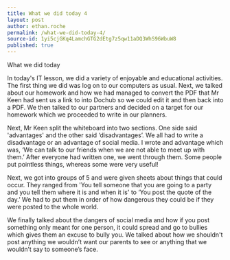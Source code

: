 ```yaml
---
title: What we did today 4
layout: post
author: ethan.roche
permalink: /what-we-did-today-4/
source-id: 1yi5cjGKq4LamchGTG2dEtg7z5qw11aDQ3WhS96WbuW8
published: true
---
```

What we did today

In today's IT lesson, we did a variety of enjoyable and educational activities. The first thing we did was log on to our computers as usual. Next, we talked about our homework and how we had managed to convert the PDF that Mr Keen had sent us a link to into Dochub so we could edit it and then back into a PDF. We then talked to our partners and decided on a target for our homework which we proceeded to write in our planners.	

Next, Mr Keen split the whiteboard into two sections. One side said 'advantages' and the other said ‘disadvantages’. We all had to write a disadvantage or an advantage of social media. I wrote and advantage which was, ‘We can talk to our friends when we are not able to meet up with them.’ After everyone had written one, we went through them. Some people put pointless things, whereas some were very useful!

Next, we got into groups of 5 and were given sheets about things that could occur. They ranged from 'You tell someone that you are going to a party and you tell them where it is and when it is' to ‘You post the quote of the day.’ We had to put them in order of how dangerous they could be if they were posted to the whole world.

We finally talked about the dangers of social media and how if you post something only meant for one person, it could spread and go to bullies which gives them an excuse to bully you. We talked about how we shouldn't post anything we wouldn’t want our parents to see or anything that we wouldn’t say to someone’s face. 	

